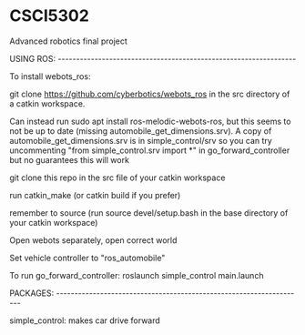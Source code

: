 # CSCI5302
Advanced robotics final project

USING ROS: -----------------------------------------------------------------

To install webots_ros: 

git clone https://github.com/cyberbotics/webots_ros in the src directory of a catkin workspace. 

Can instead run sudo apt install ros-melodic-webots-ros, but this seems to not be up to date (missing automobile_get_dimensions.srv). A copy of automobile_get_dimensions.srv is in simple_control/srv so you can try uncommenting "from simple_control.srv import \*" in go_forward_controller but no guarantees this will work

git clone this repo in the src file of your catkin workspace

run catkin_make (or catkin build if you prefer)

remember to source (run source devel/setup.bash in the base directory of your catkin workspace)

Open webots separately, open correct world

Set vehicle controller to "ros_automobile"

To run go_forward_controller: roslaunch simple_control main.launch

PACKAGES: --------------------------------------------------------------------

simple_control: makes car drive forward
